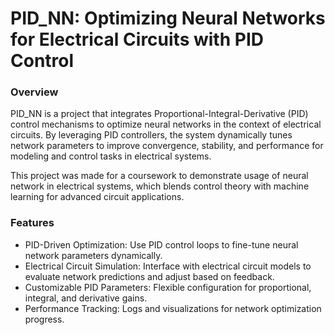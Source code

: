
# PID_NN: Optimizing Neural Networks for Electrical Circuits with PID Control

### Overview
PID_NN is a project that integrates Proportional-Integral-Derivative (PID) control mechanisms to optimize neural networks in the context of electrical circuits. By leveraging PID controllers, the system dynamically tunes network parameters to improve convergence, stability, and performance for modeling and control tasks in electrical systems.

This project was made for a coursework to demonstrate usage of neural network in electrical systems, which blends control theory with machine learning for advanced circuit applications.

### Features

- PID-Driven Optimization: Use PID control loops to fine-tune neural network parameters dynamically.
- Electrical Circuit Simulation: Interface with electrical circuit models to evaluate network predictions and adjust based on feedback.
- Customizable PID Parameters: Flexible configuration for proportional, integral, and derivative gains.
- Performance Tracking: Logs and visualizations for network optimization progress.
